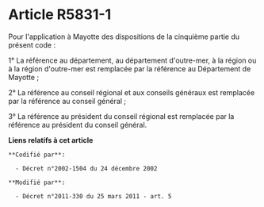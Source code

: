 # Article R5831-1

Pour l'application à Mayotte des dispositions de la cinquième partie du présent code :

1° La référence au département, au département d'outre-mer, à la région ou à la région d'outre-mer est remplacée par la
référence au Département de Mayotte ;

2° La référence au conseil régional et aux conseils généraux est remplacée par la référence au conseil général ;

3° La référence au président du conseil régional est remplacée par la référence au président du conseil général.

**Liens relatifs à cet article**

	**Codifié par**:

	  - Décret n°2002-1504 du 24 décembre 2002

	**Modifié par**:

	  - Décret n°2011-330 du 25 mars 2011 - art. 5
